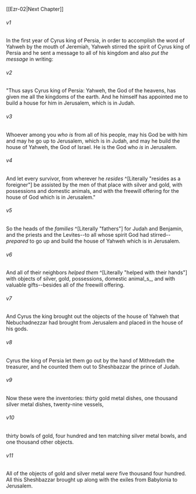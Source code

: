 ﻿---
aliases:
  - Ezra 1
---

[[Ezr-02|Next Chapter]]

###### v1
In the first year of Cyrus king of Persia, in order to accomplish the word of Yahweh by the mouth of Jeremiah, Yahweh stirred the spirit of Cyrus king of Persia and he sent a message to all of his kingdom and also _put the message_ in writing:

###### v2
"Thus says Cyrus king of Persia: Yahweh, the God of the heavens, has given me all the kingdoms of the earth. And he himself has appointed me to build a house for him in Jerusalem, which is in Judah.

###### v3
Whoever among you _who is_ from all of his people, may his God be with him and may he go up to Jerusalem, which is in Judah, and may he build the house of Yahweh, the God of Israel. He is the God who _is_ in Jerusalem.

###### v4
And let every survivor, from wherever he _resides_ ^[Literally "resides as a foreigner"] be assisted by the men of that place with silver and gold, with possessions and domestic animals, and with the freewill offering for the house of God which is in Jerusalem."

###### v5
So the heads of the _families_ ^[Literally "fathers"] for Judah and Benjamin, and the priests and the Levites--to all whose spirit God had stirred--_prepared_ to go up and build the house of Yahweh which is in Jerusalem.

###### v6
And all of their neighbors _helped them_ ^[Literally "helped with their hands"] with objects of silver, gold, possessions, domestic animal_s_, and with valuable gifts--besides all of _the_ freewill offering.

###### v7
And Cyrus the king brought out the objects of the house of Yahweh that Nebuchadnezzar had brought from Jerusalem and placed in the house of his gods.

###### v8
Cyrus the king of Persia let them go out by the hand of Mithredath the treasurer, and he counted them out to Sheshbazzar the prince of Judah.

###### v9
Now these were the inventories: thirty gold metal dishes, one thousand silver metal dishes, twenty-nine vessels,

###### v10
thirty bowls of gold, four hundred and ten matching silver metal bowls, and one thousand other objects.

###### v11
All of the objects of gold and silver metal _were_ five thousand four hundred. All this Sheshbazzar brought up along with the exiles from Babylonia to Jerusalem.